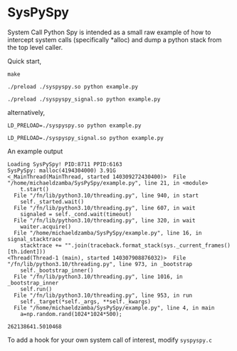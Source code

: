 # SysPySpy
System Call Python Spy is intended as a small raw example of 
how to intercept system calls (specifically *alloc) and dump
a python stack from the top level caller. 

Quick start,

`make`

`./preload ./syspyspy.so python example.py`

`./preload ./syspyspy_signal.so python example.py`

alternatively, 

`LD_PRELOAD=./syspyspy.so python example.py`

`LD_PRELOAD=./syspyspy_signal.so python example.py`

An example output

```% ./preload ./syspyspy_signal.so python example.py 
Loading SysPySpy! PID:8711 PPID:6163
SysPySpy: malloc(4194304000) 3.91G
<_MainThread(MainThread, started 140309272430400)>  File "/home/michaeldzamba/SysPySpy/example.py", line 21, in <module>
    t.start()
  File "/fn/lib/python3.10/threading.py", line 940, in start
    self._started.wait()
  File "/fn/lib/python3.10/threading.py", line 607, in wait
    signaled = self._cond.wait(timeout)
  File "/fn/lib/python3.10/threading.py", line 320, in wait
    waiter.acquire()
  File "/home/michaeldzamba/SysPySpy/example.py", line 16, in signal_stacktrace
    stacktrace += "".join(traceback.format_stack(sys._current_frames()[th.ident]))
<Thread(Thread-1 (main), started 140307908876032)>  File "/fn/lib/python3.10/threading.py", line 973, in _bootstrap
    self._bootstrap_inner()
  File "/fn/lib/python3.10/threading.py", line 1016, in _bootstrap_inner
    self.run()
  File "/fn/lib/python3.10/threading.py", line 953, in run
    self._target(*self._args, **self._kwargs)
  File "/home/michaeldzamba/SysPySpy/example.py", line 4, in main
    a=np.random.rand(1024*1024*500);

262138641.5010468
```

To add a hook for your own system call of interest, modify `syspyspy.c`
